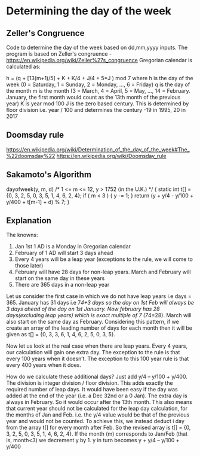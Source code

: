 Determining the day of the week
====================================
Zeller's Congruence
---------------------
Code to determine the day of the week based on dd,mm,yyyy inputs. 
The program is based on Zeller's congruence - https://en.wikipedia.org/wiki/Zeller%27s_congruence
Gregorian calendar is calculated as:

h = (q + [13(m+1)/5] + K + K/4 + J/4 + 5*J ) mod 7
where
h is the day of the week (0 = Saturday, 1 = Sunday, 2 = Monday, ..., 6 = Friday)
q is the day of the month
m is the month (3 = March, 4 = April, 5 = May, ..., 14 = February. January, the first month would count as the 13th month of the previous year)
K is year mod 100
J is the zero based century. This is determined by floor division i.e. year / 100 and determines the century -19 in 1995, 20 in 2017

Doomsday rule
------------------
https://en.wikipedia.org/wiki/Determination_of_the_day_of_the_week#The_%22doomsday%22
https://en.wikipedia.org/wiki/Doomsday_rule

Sakamoto's Algorithm
------------------------
dayofweek(y, m, d)	/* 1 <= m <= 12,  y > 1752 (in the U.K.) */
{
    static int t[] = {0, 3, 2, 5, 0, 3, 5, 1, 4, 6, 2, 4};
    if ( m < 3 )
    {
        y -= 1;
    }
    return (y + y/4 - y/100 + y/400 + t[m-1] + d) % 7;
}

Explanation
---------------
The knowns:
1. Jan 1st 1 AD is a Monday in Gregorian calendar
2. February of 1 AD will start 3 days ahead
3. Every 4 years will be a leap year (exceptions to the rule, we will come to those later)
4. February will have 28 days for non-leap years. March and February will start on the same day in these years
5. There are 365 days in a non-leap year

Let us consider the first case in which we do not have leap years i.e days = 365. 
January has 31 days i.e 7*4+3 days so the day on 1st Feb will always be 3 days ahead of the day on 1st January. 
Now february has 28 days(excluding leap years) which is exact multiple of 7 (7*4=28). March will also start on the same day as February. 
Considering this pattern, if we create an array of the leading number of days for each month then it will be given as t[] = {0, 3, 3, 6, 1, 4, 6, 2, 5, 0, 3, 5}. 

Now let us look at the real case when there are leap years. Every 4 years, our calculation will gain one extra day. 
The exception to the rule is that every 100 years when it doesn’t. The exception to this 100 year rule is that every 400 years when it does. 

How do we calculate these additional days? Just add y/4 – y/100 + y/400. The division is integer division / floor division. 
This adds exactly the required number of leap days.
It would have been easy if the day was added at the end of the year (i.e. a Dec 32nd or a 0 Jan). The extra day is always in February. So it would occur after the 13th month.
This also means that current year should not be calculated for the leap day calculation, for the months of Jan and Feb. i.e. the y/4 value would be that of the previous year and would not be counted. 
To achieve this, we instead deduct i day from the array t[] for every month after Feb.
So the revised array is t[] = {0, 3, 2, 5, 0, 3, 5, 1, 4, 6, 2, 4}.
If the month (m) corresponds to Jan/Feb (that is, month<3) we decrement y by 1. 
y in turn becomes y + y/4 – y/100 + y/400
